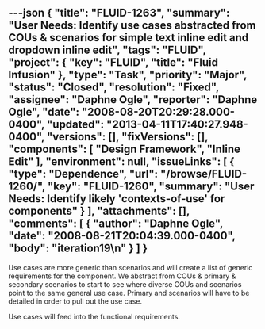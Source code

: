 ---json
{
  "title": "FLUID-1263",
  "summary": "User Needs:  Identify use cases abstracted from COUs & scenarios for simple text inline edit and dropdown inline edit",
  "tags": "FLUID",
  "project": {
    "key": "FLUID",
    "title": "Fluid Infusion"
  },
  "type": "Task",
  "priority": "Major",
  "status": "Closed",
  "resolution": "Fixed",
  "assignee": "Daphne Ogle",
  "reporter": "Daphne Ogle",
  "date": "2008-08-20T20:29:28.000-0400",
  "updated": "2013-04-11T17:40:27.948-0400",
  "versions": [],
  "fixVersions": [],
  "components": [
    "Design Framework",
    "Inline Edit"
  ],
  "environment": null,
  "issueLinks": [
    {
      "type": "Dependence",
      "url": "/browse/FLUID-1260/",
      "key": "FLUID-1260",
      "summary": "User Needs:  Identify likely 'contexts-of-use' for components"
    }
  ],
  "attachments": [],
  "comments": [
    {
      "author": "Daphne Ogle",
      "date": "2008-08-21T20:04:39.000-0400",
      "body": "iteration19\n"
    }
  ]
}
---
Use cases are more generic than scenarios and will create a list of generic requirements for the component.  We abstract from COUs & primary & secondary scenarios to start to see where diverse COUs and scenarios point to the same general use case.  Primary and scenarios will have to be detailed in order to pull out the use case.

Use cases will feed into the functional requirements.

        